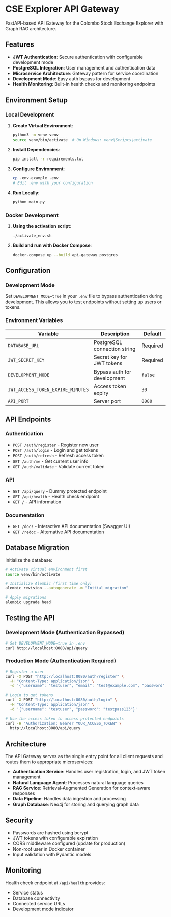 # CSE Explorer API Gateway

FastAPI-based API Gateway for the Colombo Stock Exchange Explorer with Graph RAG architecture.

## Features

- **JWT Authentication**: Secure authentication with configurable development mode
- **PostgreSQL Integration**: User management and authentication data
- **Microservice Architecture**: Gateway pattern for service coordination
- **Development Mode**: Easy auth bypass for development
- **Health Monitoring**: Built-in health checks and monitoring endpoints

## Environment Setup

### Local Development

1. **Create Virtual Environment**:
   ```bash
   python3 -m venv venv
   source venv/bin/activate  # On Windows: venv\Scripts\activate
   ```

2. **Install Dependencies**:
   ```bash
   pip install -r requirements.txt
   ```

3. **Configure Environment**:
   ```bash
   cp .env.example .env
   # Edit .env with your configuration
   ```

4. **Run Locally**:
   ```bash
   python main.py
   ```

### Docker Development

1. **Using the activation script**:
   ```bash
   ./activate_env.sh
   ```

2. **Build and run with Docker Compose**:
   ```bash
   docker-compose up --build api-gateway postgres
   ```

## Configuration

### Development Mode

Set `DEVELOPMENT_MODE=true` in your `.env` file to bypass authentication during development. This allows you to test endpoints without setting up users or tokens.

### Environment Variables

| Variable | Description | Default |
|----------|-------------|---------|
| `DATABASE_URL` | PostgreSQL connection string | Required |
| `JWT_SECRET_KEY` | Secret key for JWT tokens | Required |
| `DEVELOPMENT_MODE` | Bypass auth for development | `false` |
| `JWT_ACCESS_TOKEN_EXPIRE_MINUTES` | Access token expiry | `30` |
| `API_PORT` | Server port | `8080` |

## API Endpoints

### Authentication
- `POST /auth/register` - Register new user
- `POST /auth/login` - Login and get tokens
- `POST /auth/refresh` - Refresh access token
- `GET /auth/me` - Get current user info
- `GET /auth/validate` - Validate current token

### API
- `GET /api/query` - Dummy protected endpoint
- `GET /api/health` - Health check endpoint
- `GET /` - API information

### Documentation
- `GET /docs` - Interactive API documentation (Swagger UI)
- `GET /redoc` - Alternative API documentation

## Database Migration

Initialize the database:

```bash
# Activate virtual environment first
source venv/bin/activate

# Initialize Alembic (first time only)
alembic revision --autogenerate -m "Initial migration"

# Apply migrations
alembic upgrade head
```

## Testing the API

### Development Mode (Authentication Bypassed)
```bash
# Set DEVELOPMENT_MODE=true in .env
curl http://localhost:8080/api/query
```

### Production Mode (Authentication Required)
```bash
# Register a user
curl -X POST "http://localhost:8080/auth/register" \
  -H "Content-Type: application/json" \
  -d '{"username": "testuser", "email": "test@example.com", "password": "testpass123"}'

# Login to get tokens
curl -X POST "http://localhost:8080/auth/login" \
  -H "Content-Type: application/json" \
  -d '{"username": "testuser", "password": "testpass123"}'

# Use the access token to access protected endpoints
curl -H "Authorization: Bearer YOUR_ACCESS_TOKEN" \
  http://localhost:8080/api/query
```

## Architecture

The API Gateway serves as the single entry point for all client requests and routes them to appropriate microservices:

- **Authentication Service**: Handles user registration, login, and JWT token management
- **Natural Language Agent**: Processes natural language queries
- **RAG Service**: Retrieval-Augmented Generation for context-aware responses
- **Data Pipeline**: Handles data ingestion and processing
- **Graph Database**: Neo4j for storing and querying graph data

## Security

- Passwords are hashed using bcrypt
- JWT tokens with configurable expiration
- CORS middleware configured (update for production)
- Non-root user in Docker container
- Input validation with Pydantic models

## Monitoring

Health check endpoint at `/api/health` provides:
- Service status
- Database connectivity
- Connected service URLs
- Development mode indicator
